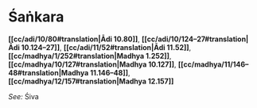 # Śaṅkara

**[[cc/adi/10/80#translation|Ādi 10.80]]**, **[[cc/adi/10/124–27#translation|Ādi 10.124–27]]**, **[[cc/adi/11/52#translation|Ādi 11.52]]**, **[[cc/madhya/1/252#translation|Madhya 1.252]]**, **[[cc/madhya/10/127#translation|Madhya 10.127]]**, **[[cc/madhya/11/146–48#translation|Madhya 11.146–48]]**, **[[cc/madhya/12/157#translation|Madhya 12.157]]**


*See:* Śiva
